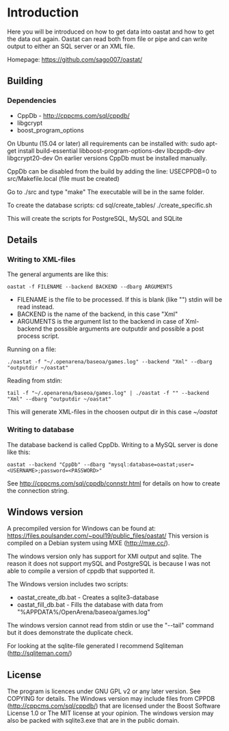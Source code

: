 # Introduction

Here you will be introduced on how to get data into oastat and how to get the data out again. Oastat can read both from file or pipe and can write output to either an SQL server or an XML file.

Homepage: <https://github.com/sago007/oastat/>

## Building

### Dependencies

* CppDb - <http://cppcms.com/sql/cppdb/>
* libgcrypt
* boost_program_options

On Ubuntu (15.04 or later) all requirements can be installed with: sudo apt-get install build-essential libboost-program-options-dev libcppdb-dev libgcrypt20-dev
On earlier versions CppDb must be installed manually.

CppDb can be disabled from the build by adding the line:
USECPPDB=0 to src/Makefile.local (file must be created)

Go to ./src and type "make"
The executable will be in the same folder.

To create the database scripts:
cd sql/create_tables/
./create_specific.sh

This will create the scripts for PostgreSQL, MySQL and SQLite

## Details

### Writing to XML-files

The general arguments are like this:

`oastat -f FILENAME --backend BACKEND --dbarg ARGUMENTS`

* FILENAME is the file to be processed. If this is blank (like "") stdin will be read instead.
* BACKEND is the name of the backend, in this case "Xml"
* ARGUMENTS is the argument list to the backend in case of Xml-backend the possible arguments are outputdir and possible a post process script.

Running on a file:

`./oastat -f "~/.openarena/baseoa/games.log" --backend "Xml" --dbarg "outputdir ~/oastat"`

Reading from stdin:

`tail -f "~/.openarena/baseoa/games.log" | ./oastat -f "" --backend "Xml" --dbarg "outputdir ~/oastat"`

This will generate XML-files in the choosen output dir in this case *~/oastat*

### Writing to database
The database backend is called CppDb. Writing to a MySQL server is done like this:

`oastat --backend "CppDb" --dbarg "mysql:database=oastat;user=<USERNAME>;password=<PASSWORD>"`

See <http://cppcms.com/sql/cppdb/connstr.html> for details on how to create the connection string.

## Windows version
A precompiled version for Windows can be found at: <https://files.poulsander.com/~poul19/public_files/oastat/>
This version is compiled on a Debian system using MXE (<http://mxe.cc/>).

The windows version only has support for XMl output and sqlite. The reason it does not support mySQL and PostgreSQL is because I was not able to compile a version of cppdb that supported it.

The Windows version includes two scripts:
* oastat_create_db.bat - Creates a sqlite3-database
* oastat_fill_db.bat - Fills the database with data from "%APPDATA%/OpenArena/baseoa/games.log"

The windows version cannot read from stdin or use the "--tail" command but it does demonstrate the duplicate check.  

For looking at the sqlite-file generated I recommend Sqliteman (<http://sqliteman.com/>)

## License
The program is licences under GNU GPL v2 or any later version. See COPYING for details.
The Windows version may include files from CPPDB (<http://cppcms.com/sql/cppdb/>) that are licensed under the Boost Software License 1.0 or The MIT license at your opinion.
The windows version may also be packed with sqlite3.exe that are in the public domain.
